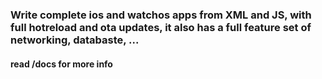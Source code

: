 ### Write complete ios and watchos apps from XML and JS, with full hotreload and ota updates, it also has a full feature set of networking, databaste, ...
#### read /docs for more info

